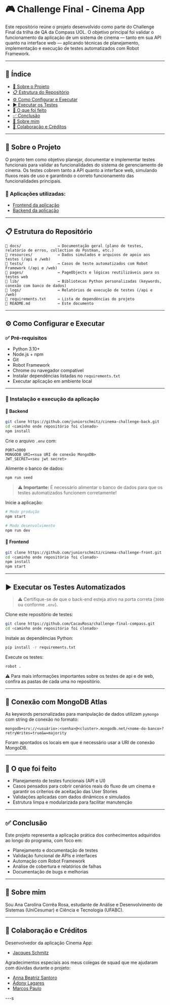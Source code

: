 # 🎮 Challenge Final - Cinema App

Este repositório reúne o projeto desenvolvido como parte do Challenge Final da trilha de QA da Compass UOL. O objetivo principal foi validar o funcionamento da aplicação de um sistema de cinema — tanto em sua API quanto na interface web — aplicando técnicas de planejamento, implementação e execução de testes automatizados com Robot Framework.

---

## 📖 Índice

- [📌 Sobre o Projeto](#-sobre-o-projeto)
- [📋 Estrutura do Repositório](#-estrutura-do-repositório)
- [⚙️ Como Configurar e Executar](#️-como-configurar-e-executar)
- [▶️ Executar os Testes](#️-executar-os-testes)
- [🧠 O que foi feito](#-o-que-foi-feito)
- [✅ Conclusão](#-conclusão)
- [👤 Sobre mim](#-sobre-mim)
- [🤝 Colaboração e Créditos](#-colaboração-e-créditos)

---

## 📌 Sobre o Projeto

O projeto tem como objetivo planejar, documentar e implementar testes funcionais para validar as funcionalidades do sistema de gerenciamento de cinema. Os testes cobrem tanto a API quanto a interface web, simulando fluxos reais de uso e garantindo o correto funcionamento das funcionalidades principais.

### 🔗 Aplicações utilizadas:

- [Frontend da aplicação](https://github.com/juniorschmitz/cinema-challenge-front)
- [Backend da aplicação](https://github.com/juniorschmitz/cinema-challenge-back)

---

## 📋 Estrutura do Repositório

```text
📁 docs/                → Documentação geral (plano de testes, relatório de erros, collection do Postman, etc.)
📁 resources/           → Dados simulados e arquivos de apoio aos testes (/api e /web)
📁 tests/               → Casos de teste automatizados com Robot Framework (/api e /web)
📁 pages/               → PageObjects e lógicas reutilizáveis para os testes web
📁 lib/                 → Bibliotecas Python personalizadas (keywords, conexão com banco de dados)
📁 logs/                → Relatórios de execução de testes (/api e /web)
📄 requirements.txt     → Lista de dependências do projeto
📄 README.md            → Este documento
```

---

## ⚙️ Como Configurar e Executar

### ✅ Pré-requisitos

* Python 3.10+
* Node.js + npm
* Git
* Robot Framework
* Chrome ou navegador compatível
* Instalar dependências listadas no `requirements.txt`
* Executar aplicação em ambiente local

---

### 🚀 Instalação e execução da aplicação

#### 🔧 Backend

```bash
git clone https://github.com/juniorschmitz/cinema-challenge-back.git
cd <caminho onde repositório foi clonado>
npm install
```

Crie o arquivo `.env` com:

```env
PORT=3000
MONGODB_URI=<sua URI de conexão MongoDB>
JWT_SECRET=<seu jwt secret>
```

Alimente o banco de dados:

```bash
npm run seed
```
> ⚠️ **Importante:** É necessário alimentar o banco de dados para que os testes automatizados funcionem corretamente!

Inicie a aplicação:

```bash
# Modo produção
npm start

# Modo desenvolvimento
npm run dev
```

#### 🎨 Frontend

```bash
git clone https://github.com/juniorschmitz/cinema-challenge-front.git
cd <caminho onde repositório foi clonado>
npm install
npm start
```

---

## ▶️ Executar os Testes Automatizados

> ⚠️ Certifique-se de que o back-end esteja ativo na porta correta (`3000` ou conforme `.env`).

Clone este repositório de testes:

```bash
git clone https://github.com/CacauRosa/challenge-final-compass.git
cd <caminho onde repositório foi clonado>
```

Instale as dependências Python:

```bash
pip install -r requirements.txt
```

Execute os testes:

```bash
robot .
```

⚠️ Para mais informações importantes sobre os testes de api e de web, confira as pastas de cada uma no repositório.

---

## 🔗 Conexão com MongoDB Atlas

As keywords personalizadas para manipulação de dados utilizam `pymongo` com string de conexão no formato:

```
mongodb+srv://<usuário>:<senha>@<cluster>.mongodb.net/<nome-do-banco>?retryWrites=true&w=majority
```

Foram apontados os locais em que é necessário usar a URI de conexão MongoDB.

---

## 🧠 O que foi feito

- Planejamento de testes funcionais (API e UI)
- Casos pensados para cobrir cenários reais do fluxo de um cinema e garantir os críterios de aceitação das User Stories
- Validações aplicadas com dados dinâmicos e simulados
- Estrutura limpa e modularizada para facilitar manutenção

---

## ✅ Conclusão

Este projeto representa a aplicação prática dos conhecimentos adquiridos ao longo do programa, com foco em:

- Planejamento e documentação de testes
- Validação funcional de APIs e interfaces
- Automação com Robot Framework
- Análise de cobertura e relatórios de falhas
- Documentação de bugs e melhorias

---

## 👤 Sobre mim

Sou Ana Carolina Corrêa Rosa, estudante de Análise e Desenvolvimento de Sistemas (UniCesumar) e Ciência e Tecnologia (UFABC).

---

## 🤝 Colaboração e Créditos

Desenvolvedor da aplicação Cinema App:

- [Jacques Schmitz](https://github.com/juniorschmitz)

Agradecimentos especiais aos meus colegas de squad que me ajudaram com dúvidas durante o projeto:

- [Anna Beatriz Santoro](https://github.com/annasantoro-glitch)
- [Ádony Lagares](https://github.com/adony-lagares)
- [Marcos Paulo](https://github.com/Marcosdev03)

---s
